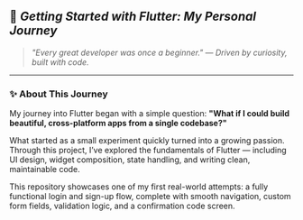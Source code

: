 ## 🚀 *Getting Started with Flutter: My Personal Journey*

> *"Every great developer was once a beginner."*
> — *Driven by curiosity, built with code.*

---

### ✨ About This Journey

My journey into Flutter began with a simple question:
**"What if I could build beautiful, cross-platform apps from a single codebase?"**

What started as a small experiment quickly turned into a growing passion.
Through this project, I’ve explored the fundamentals of Flutter — including UI design, widget composition, state handling, and writing clean, maintainable code.

This repository showcases one of my first real-world attempts: a fully functional login and sign-up flow, complete with smooth navigation, custom form fields, validation logic, and a confirmation code screen.
